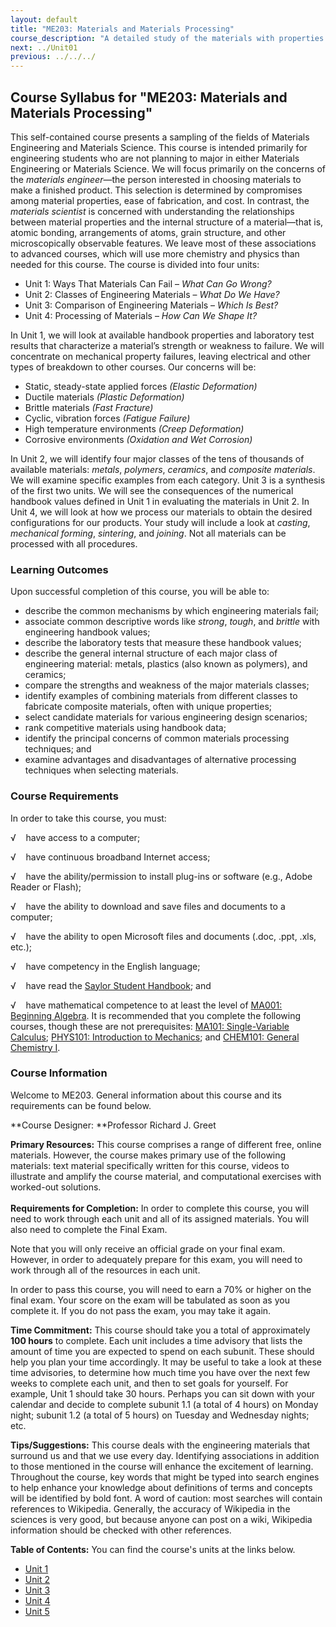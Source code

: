 ```yaml
---
layout: default
title: "ME203: Materials and Materials Processing"
course_description: "A detailed study of the materials with properties that have been optimized for a set of desired applications and their production. Explores atomic structure, crystalline materials, flaws and diffusion, mechanical properties, phase diagrams, specialty materials, and nanotechnology."
next: ../Unit01
previous: ../../../
---
```

Course Syllabus for "ME203: Materials and Materials Processing"
---------------------------------------------------------------

This self-contained course presents a sampling of the fields of
Materials Engineering and Materials Science. This course is intended
primarily for engineering students who are not planning to major in
either Materials Engineering or Materials Science. We will focus
primarily on the concerns of the *materials engineer*—the person
interested in choosing materials to make a finished product. This
selection is determined by compromises among material properties, ease
of fabrication, and cost. In contrast, the *materials scientist* is
concerned with understanding the relationships between material
properties and the internal structure of a material—that is, atomic
bonding, arrangements of atoms, grain structure, and other
microscopically observable features. We leave most of these associations
to advanced courses, which will use more chemistry and physics than
needed for this course. The course is divided into four units:
-   Unit 1: Ways That Materials Can Fail – *What Can Go Wrong?*
-   Unit 2: Classes of Engineering Materials – *What Do We Have?*
-   Unit 3: Comparison of Engineering Materials – ­*Which Is Best?*
-   Unit 4: Processing of Materials – *How Can We Shape It?*

In Unit 1, we will look at available handbook properties and laboratory
test results that characterize a material’s strength or weakness to
failure. We will concentrate on mechanical property failures, leaving
electrical and other types of breakdown to other courses. Our concerns
will be:
-   Static, steady-state applied forces *(Elastic Deformation)*
-   Ductile materials *(Plastic Deformation)*
-   Brittle materials *(Fast Fracture)*
-   Cyclic, vibration forces *(Fatigue Failure)*
-   High temperature environments *(Creep Deformation)*
-   Corrosive environments *(Oxidation and Wet Corrosion)*

In Unit 2, we will identify four major classes of the tens of thousands
of available materials: *metals*, *polymers*, *ceramics*, and *composite
materials*. We will examine specific examples from each category. Unit 3
is a synthesis of the first two units. We will see the consequences of
the numerical handbook values defined in Unit 1 in evaluating the
materials in Unit 2. In Unit 4, we will look at how we process our
materials to obtain the desired configurations for our products. Your
study will include a look at *casting*, *mechanical forming*,
*sintering*, and *joining*. Not all materials can be processed with all
procedures.

### Learning Outcomes

Upon successful completion of this course, you will be able to:  

-   describe the common mechanisms by which engineering materials fail;
-   associate common descriptive words like *strong*, *tough*,
    and *brittle* with engineering handbook values;
-   describe the laboratory tests that measure these handbook values;
-   describe the general internal structure of each major class of
    engineering material: metals, plastics (also known as polymers), and
    ceramics;
-   compare the strengths and weakness of the major materials classes;
-   identify examples of combining materials from different classes to
    fabricate composite materials, often with unique properties;
-   select candidate materials for various engineering design scenarios;
-   rank competitive materials using handbook data;
-   identify the principal concerns of common materials processing
    techniques; and
-   examine advantages and disadvantages of alternative processing
    techniques when selecting materials.

### Course Requirements

In order to take this course, you must:  
  
 √    have access to a computer;  
  
 √    have continuous broadband Internet access;  
  
 √    have the ability/permission to install plug-ins or software (e.g.,
Adobe Reader or Flash);  
  
 √    have the ability to download and save files and documents to a
computer;  
  
 √    have the ability to open Microsoft files and documents (.doc,
.ppt, .xls, etc.);  
  
 √    have competency in the English language;  
  
 √    have read the [Saylor Student
Handbook](http://www.saylor.org/site/wp-content/uploads/2012/05/Saylor-StudentHandbook.pdf);
and  
  
 √    have mathematical competence to at least the level of [MA001:
Beginning Algebra](http://www.saylor.org/courses/ma001/). It is
recommended that you complete the following courses, though these are
not prerequisites: [MA101: Single-Variable
Calculus](http://www.saylor.org/courses/ma101/); [PHYS101: Introduction
to Mechanics](http://www.saylor.org/courses/phys101/); and [CHEM101:
General Chemistry I](http://www.saylor.org/courses/chem101/).

### Course Information

Welcome to ME203. General information about this course and its
requirements can be found below.  
  
 **Course Designer: **Professor Richard J. Greet  
  
 **Primary Resources:** This course comprises a range of different free,
online materials. However, the course makes primary use of the following
materials: text material specifically written for this course, videos to
illustrate and amplify the course material, and computational exercises
with worked-out solutions.  
                                 
 **Requirements for Completion:** In order to complete this course, you
will need to work through each unit and all of its assigned materials.
You will also need to complete the Final Exam.  
  
 Note that you will only receive an official grade on your final exam.
However, in order to adequately prepare for this exam, you will need to
work through all of the resources in each unit.  
  
 In order to pass this course, you will need to earn a 70% or higher on
the final exam. Your score on the exam will be tabulated as soon as you
complete it. If you do not pass the exam, you may take it again.  
  
 **Time Commitment:** This course should take you a total of
approximately **100 hours** to complete. Each unit includes a time
advisory that lists the amount of time you are expected to spend on each
subunit. These should help you plan your time accordingly. It may be
useful to take a look at these time advisories, to determine how much
time you have over the next few weeks to complete each unit, and then to
set goals for yourself. For example, Unit 1 should take 30 hours.
Perhaps you can sit down with your calendar and decide to complete
subunit 1.1 (a total of 4 hours) on Monday night; subunit 1.2 (a total
of 5 hours) on Tuesday and Wednesday nights; etc.  
  
 **Tips/Suggestions:** This course deals with the engineering materials
that surround us and that we use every day. Identifying associations in
addition to those mentioned in the course will enhance the excitement of
learning. Throughout the course, key words that might be typed into
search engines to help enhance your knowledge about definitions of terms
and concepts will be identified by bold font. A word of caution: most
searches will contain references to Wikipedia. Generally, the accuracy
of Wikipedia in the sciences is very good, but because anyone can post
on a wiki, Wikipedia information should be checked with other
references.  
  
**Table of Contents:** You can find the course's units at the links below.

- [Unit 1](https://legacy.saylor.org/me203/Unit01/)
- [Unit 2](https://legacy.saylor.org/me203/Unit02/)
- [Unit 3](https://legacy.saylor.org/me203/Unit03/)
- [Unit 4](https://legacy.saylor.org/me203/Unit04/)
- [Unit 5](https://legacy.saylor.org/me203/Unit05/)
